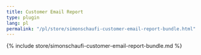 ```yaml
---
title: Customer Email Report
type: plugin
lang: pl
permalink: "/pl/store/simonschaufi-customer-email-report-bundle.html"
---
```


{% include store/simonschaufi-customer-email-report-bundle.md %}
